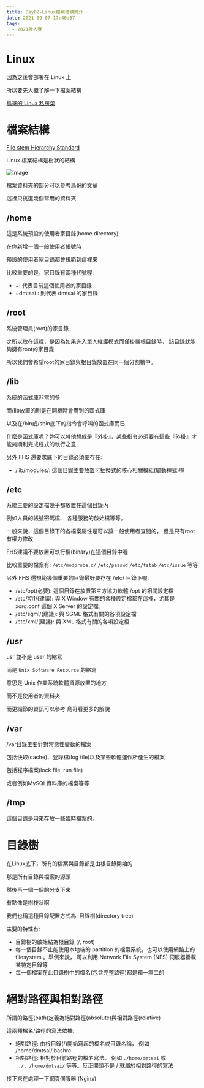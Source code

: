 ```yaml
---
title: Day02-Linux檔案結構簡介
date: 2021-09-07 17:40:37
tags:
  - 2021鐵人賽
---
```


# Linux

因為之後會部署在 Linux 上

所以要先大概了解一下檔案結構

[鳥哥的 Linux 私房菜](http://linux.vbird.org/linux_basic/)

# 檔案結構

[File stem Hierarchy Standard](https://zh.wikipedia.org/wiki/%E6%96%87%E4%BB%B6%E7%B3%BB%E7%BB%9F%E5%B1%82%E6%AC%A1%E7%BB%93%E6%9E%84%E6%A0%87%E5%87%86)

Linux 檔案結構是樹狀的結構

![image](https://i.iter01.com/images/fea26b1f0428e5e32782529bf0321113b273cbf308cdd281e2f9088efdbe7cc7.png)

檔案資料夾的部分可以參考鳥哥的文章

這裡只挑選幾個常用的資料夾

## /home

這是系統預設的使用者家目錄(home directory)

在你新增一個一般使用者帳號時

預設的使用者家目錄都會規範到這裡來

比較重要的是，家目錄有兩種代號喔: 

* ~: 代表目前這個使用者的家目錄
* ~dmtsai : 則代表 dmtsai 的家目錄

## /root

系統管理員(root)的家目錄

之所以放在這裡，是因為如果進入單人維護模式而僅掛載根目錄時， 該目錄就能夠擁有root的家目錄

所以我們會希望root的家目錄與根目錄放置在同一個分割槽中。

## /lib

系統的函式庫非常的多

而/lib放置的則是在開機時會用到的函式庫

以及在/bin或/sbin底下的指令會呼叫的函式庫而已

什麼是函式庫呢？妳可以將他想成是『外掛』，某些指令必須要有這些『外掛』才能夠順利完成程式的執行之意

另外 FHS 還要求底下的目錄必須要存在: 

* /lib/modules/: 這個目錄主要放置可抽換式的核心相關模組(驅動程式)喔

## /etc
系統主要的設定檔幾乎都放置在這個目錄內

例如人員的帳號密碼檔、 各種服務的啟始檔等等。

一般來說，這個目錄下的各檔案屬性是可以讓一般使用者查閱的， 但是只有root有權力修改

FHS建議不要放置可執行檔(binary)在這個目錄中喔

比較重要的檔案有:  `/etc/modprobe.d/` `/etc/passwd` `/etc/fstab` `/etc/issue` 等等

另外 FHS 還規範幾個重要的目錄最好要存在 /etc/ 目錄下喔: 

* /etc/opt(必要): 這個目錄在放置第三方協力軟體 /opt 的相關設定檔
* /etc/X11/(建議): 與 X Window 有關的各種設定檔都在這裡，尤其是 xorg.conf 這個 X Server 的設定檔。
* /etc/sgml/(建議): 與 SGML 格式有關的各項設定檔
* /etc/xml/(建議): 與 XML 格式有關的各項設定檔

## /usr

usr 並不是 user 的縮寫

而是 `Unix Software Resource` 的縮寫

意思是 Unix 作業系統軟體資源放置的地方

而不是使用者的資料夾

而更細節的資訊可以參考 鳥哥看更多的解說

## /var

/var目錄主要針對常態性變動的檔案

包括快取(cache)、登錄檔(log file)以及某些軟體運作所產生的檔案

包括程序檔案(lock file, run file)

或者例如MySQL資料庫的檔案等等

## /tmp

這個目錄是用來存放一些臨時檔案的。

# 目錄樹

在Linux底下，所有的檔案與目錄都是由根目錄開始的

那是所有目錄與檔案的源頭

然後再一個一個的分支下來

有點像是樹枝狀啊

我們也稱這種目錄配置方式為: 目錄樹(directory tree)

主要的特性有: 

* 目錄樹的啟始點為根目錄 (/, root)
* 每一個目錄不止能使用本地端的 partition 的檔案系統，也可以使用網路上的 filesystem 。舉例來說， 可以利用 Network File System (NFS) 伺服器掛載某特定目錄等
* 每一個檔案在此目錄樹中的檔名(包含完整路徑)都是獨一無二的

# 絕對路徑與相對路徑

所謂的路徑(path)定義為絕對路徑(absolute)與相對路徑(relative)

這兩種檔名/路徑的寫法依據:

* 絕對路徑: 由根目錄(/)開始寫起的檔名或目錄名稱， 例如 /home/dmtsai/.bashrc
* 相對路徑: 相對於目前路徑的檔名寫法。 例如 `./home/dmtsai` 或 `../../home/dmtsai/` 等等。反正開頭不是 / 就屬於相對路徑的寫法

接下來在處理一下網頁伺服器 (Nginx)
